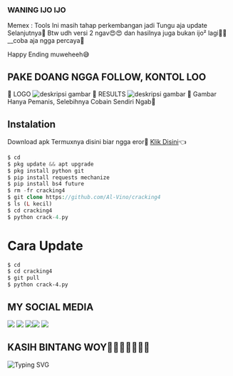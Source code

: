 
### WANING IJO IJO
Memex : Tools Ini masih tahap perkembangan jadi Tungu aja update Selanjutnya🙏
Btw udh versi 2 ngav😍😍 dan hasilnya juga bukan ijo² lagi🤣🤣__coba aja ngga percaya🤔

Happy Ending muweheeh😅

## PAKE DOANG NGGA FOLLOW, KONTOL LOO
🌟 LOGO
![deskripsi gambar](https://i.ibb.co/VDTzgQB/Screenshot-2022-04-21-08-13-52-030-com-termux.png)
🌟 RESULTS
![deskripsi gambar](https://i.ibb.co/QrsjvJN/Screenshot-2022-04-13-06-54-04-785-com-termux.png)
🐷 Gambar Hanya Pemanis, Selebihnya Cobain Sendiri Ngab🐷
## Instalation
Download apk Termuxnya disini biar ngga eror🌟
[Klik Disini](https://f-droid.org/repo/com.termux_117.apk)👈
```php
$ cd
$ pkg update && apt upgrade 
$ pkg install python git 
$ pip install requests mechanize
$ pip install bs4 future
$ rm -fr cracking4
$ git clone https://github.com/Al-Vino/cracking4
$ ls (L kecil)
$ cd cracking4
$ python crack-4.py
```
# Cara Update
```bash
$ cd
$ cd cracking4
$ git pull
$ python crack-4.py
```
## MY SOCIAL MEDIA
[![](https://img.shields.io/badge/Github-black?logo=Github&logoColor=black&labelColor=white)](https://github.com/Al-Vino) [![](https://img.shields.io/badge/Twitter-blue?logo=Twitter&logoColor=White&labelColor=white)](https://mobile.twitter.com/AdjAlvino)
[![](https://img.shields.io/badge/Facebook-blue?logo=Facebook&logoColor=blue&labelColor=white)](https://www.facebook.com/legend.alvino)[![](https://img.shields.io/badge/Instagram-red?logo=Instagram&logoColor=red&labelColor=white)](https://www.instagram.com/mhff_xy) [![](https://img.shields.io/badge/Whatsapp-CHAT-red?logo=Whatsapp&logoColor=Brightgreen&labelColor=white)](https://wa.me/6283114500777?text=Asalamualaikum+kak+Vino+ganteng)
## KASIH BINTANG WOY🌟🌟🌟🌟🌟🌟🌟
![Typing SVG](https://readme-typing-svg.herokuapp.com?lines=Selamat+Bersenang-senang....!+)
